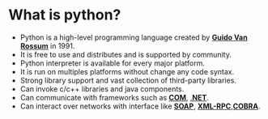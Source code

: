 # What is python?
- Python is a high-level programming language created by [**Guido Van Rossum**](topics.md#Guido_Van_Rossum) in 1991.
- It is free to use and distributes and is supported by community.
- Python interpreter is available for every major platform.
- It is run on multiples platforms without change any code syntax.
- Strong library support and vast collection of third-party libraries.
- Can invoke c/c++ libraries and java components.
- Can communicate with frameworks such as [**COM**](topics.md#COM), [.**NET**](topics.md#.NET).
- Can interact over networks with interface like [**SOAP**](), [**XML-RPC**](),[**COBRA**]().
